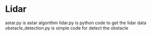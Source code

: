 # Lidar

astar.py is astar algorithm
lidar.py is python code to get the lidar data
obstacle_detection.py is simple code for detect the obstacle
